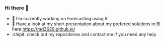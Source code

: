### Hi there 👋


- 🔭 I’m currently working on Forecasting using R
- 👯 Have a look at my short presentation about my prefered solutions in BI here https://md3629.github.io/
- :shipit: check out my repositories and contact me if you need any help


